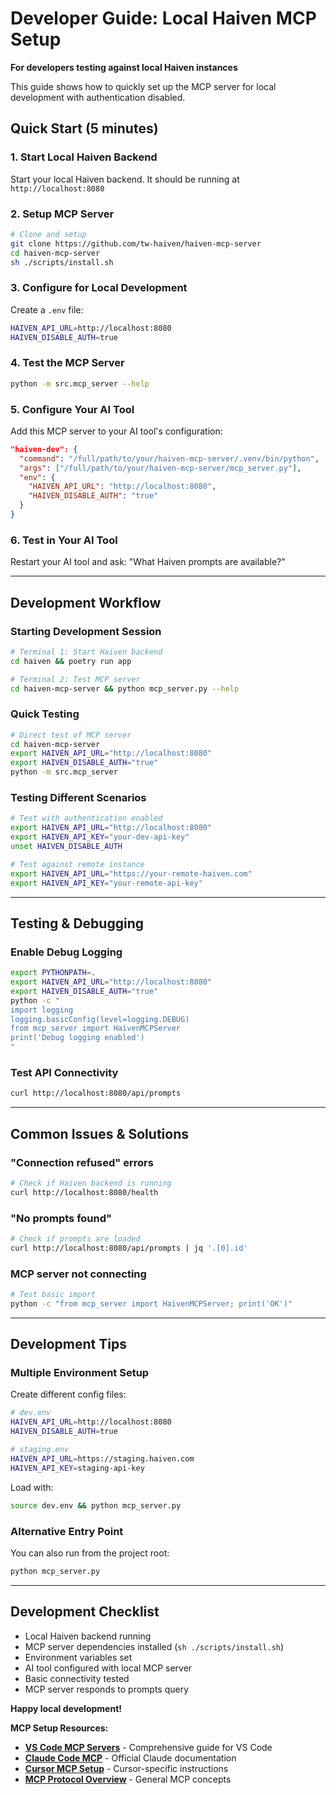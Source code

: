 # Developer Guide: Local Haiven MCP Setup

**For developers testing against local Haiven instances**

This guide shows how to quickly set up the MCP server for local development with authentication disabled.

## **Quick Start (5 minutes)**

### **1. Start Local Haiven Backend**
Start your local Haiven backend. It should be running at `http://localhost:8080`

### **2. Setup MCP Server**
```bash
# Clone and setup
git clone https://github.com/tw-haiven/haiven-mcp-server
cd haiven-mcp-server
sh ./scripts/install.sh
```

### **3. Configure for Local Development**
Create a `.env` file:
```bash
HAIVEN_API_URL=http://localhost:8080
HAIVEN_DISABLE_AUTH=true
```

### **4. Test the MCP Server**
```bash
python -m src.mcp_server --help
```

### **5. Configure Your AI Tool**
Add this MCP server to your AI tool's configuration:
```json
"haiven-dev": {
  "command": "/full/path/to/your/haiven-mcp-server/.venv/bin/python",
  "args": ["/full/path/to/your/haiven-mcp-server/mcp_server.py"],
  "env": {
    "HAIVEN_API_URL": "http://localhost:8080",
    "HAIVEN_DISABLE_AUTH": "true"
  }
}
```

### **6. Test in Your AI Tool**
Restart your AI tool and ask: "What Haiven prompts are available?"

---

## **Development Workflow**

### **Starting Development Session**
```bash
# Terminal 1: Start Haiven backend
cd haiven && poetry run app

# Terminal 2: Test MCP server
cd haiven-mcp-server && python mcp_server.py --help
```

### **Quick Testing**
```bash
# Direct test of MCP server
cd haiven-mcp-server
export HAIVEN_API_URL="http://localhost:8080"
export HAIVEN_DISABLE_AUTH="true"
python -m src.mcp_server
```

### **Testing Different Scenarios**
```bash
# Test with authentication enabled
export HAIVEN_API_URL="http://localhost:8080"
export HAIVEN_API_KEY="your-dev-api-key"
unset HAIVEN_DISABLE_AUTH

# Test against remote instance
export HAIVEN_API_URL="https://your-remote-haiven.com"
export HAIVEN_API_KEY="your-remote-api-key"
```

---

## **Testing & Debugging**

### **Enable Debug Logging**
```bash
export PYTHONPATH=.
export HAIVEN_API_URL="http://localhost:8080"
export HAIVEN_DISABLE_AUTH="true"
python -c "
import logging
logging.basicConfig(level=logging.DEBUG)
from mcp_server import HaivenMCPServer
print('Debug logging enabled')
"
```

### **Test API Connectivity**
```bash
curl http://localhost:8080/api/prompts
```

---

## **Common Issues & Solutions**

### **"Connection refused" errors**
```bash
# Check if Haiven backend is running
curl http://localhost:8080/health
```

### **"No prompts found"**
```bash
# Check if prompts are loaded
curl http://localhost:8080/api/prompts | jq '.[0].id'
```

### **MCP server not connecting**
```bash
# Test basic import
python -c "from mcp_server import HaivenMCPServer; print('OK')"
```

---

## **Development Tips**

### **Multiple Environment Setup**
Create different config files:
```bash
# dev.env
HAIVEN_API_URL=http://localhost:8080
HAIVEN_DISABLE_AUTH=true

# staging.env
HAIVEN_API_URL=https://staging.haiven.com
HAIVEN_API_KEY=staging-api-key
```

Load with:
```bash
source dev.env && python mcp_server.py
```

### **Alternative Entry Point**
You can also run from the project root:
```bash
python mcp_server.py
```

---

## **Development Checklist**

- Local Haiven backend running
- MCP server dependencies installed (`sh ./scripts/install.sh`)
- Environment variables set
- AI tool configured with local MCP server
- Basic connectivity tested
- MCP server responds to prompts query

**Happy local development!**

**MCP Setup Resources:**
- **[VS Code MCP Servers](https://code.visualstudio.com/docs/copilot/chat/mcp-servers)** - Comprehensive guide for VS Code
- **[Claude Code MCP](https://docs.anthropic.com/en/docs/claude-code/mcp)** - Official Claude documentation
- **[Cursor MCP Setup](https://docs.cursor.com/en/context/mcp#using-mcp-json)** - Cursor-specific instructions
- **[MCP Protocol Overview](https://modelcontextprotocol.io/quickstart/user#understanding-mcp-servers)** - General MCP concepts
